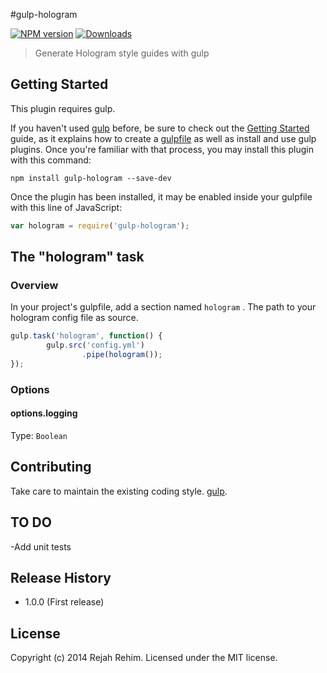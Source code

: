 #gulp-hologram  

[![NPM version][npm-image]][npm-url] [![Downloads][downloads-image]][npm-url]

> Generate Hologram style guides with gulp

## Getting Started
This plugin requires gulp.

If you haven't used [gulp](http://gulpjs.com/) before, be sure to check out the [Getting Started](https://github.com/gulpjs/gulp/blob/master/docs/getting-started.md#getting-started) guide, as it explains how to create a [gulpfile](https://github.com/gulpjs/gulp/blob/master/README.md#sample-gulpfilejs) as well as install and use gulp plugins. Once you're familiar with that process, you may install this plugin with this command:

```shell
npm install gulp-hologram --save-dev
```

Once the plugin has been installed, it may be enabled inside your gulpfile with this line of JavaScript:

```js
var hologram = require('gulp-hologram');
```

## The "hologram" task

### Overview
In your project's gulpfile, add a section named `hologram` .
The path to your hologram config file as source.

```js
gulp.task('hologram', function() {
        gulp.src('config.yml')
                .pipe(hologram());
});
```

### Options

#### options.logging
Type: `Boolean`


## Contributing
Take care to maintain the existing coding style. [gulp](http://gulpjs.com/).

## TO DO
 -Add unit tests
## Release History
 - 1.0.0 (First release)

## License
Copyright (c) 2014 Rejah Rehim. Licensed under the MIT license.

[downloads-image]: http://img.shields.io/npm/dm/gulp-hologram.svg
[npm-url]: https://npmjs.org/package/gulp-hologram
[npm-image]: http://img.shields.io/npm/v/gulp-hologram.svg
